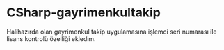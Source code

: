 # CSharp-gayrimenkultakip
Halihazırda olan gayrimenkul takip uygulamasına işlemci seri numarası ile lisans kontrolü özelliği ekledim.
